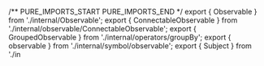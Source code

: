 /** PURE_IMPORTS_START  PURE_IMPORTS_END */
export { Observable } from './internal/Observable';
export { ConnectableObservable } from './internal/observable/ConnectableObservable';
export { GroupedObservable } from './internal/operators/groupBy';
export { observable } from './internal/symbol/observable';
export { Subject } from './in